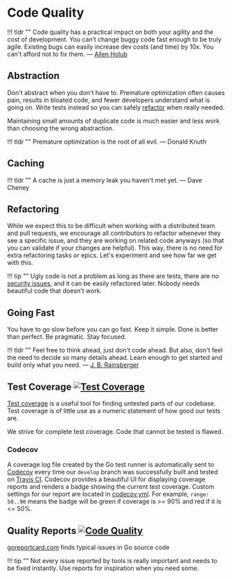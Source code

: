 # Code Quality

!!! tldr ""
    Code quality has a practical impact on both your agility and the cost of development. 
    You can’t change buggy code fast enough to be truly agile. Existing bugs can easily 
    increase dev costs (and time) by 10x. You can't afford not to fix them.
    — [Allen Holub](https://twitter.com/allenholub/status/1073738216140791808)

## Abstraction ##

Don't abstract when you don't have to. Premature optimization often causes pain,
results in bloated code, and fewer developers understand what is going on.
Write tests instead so you can safely [refactor](https://martinfowler.com/bliki/DefinitionOfRefactoring.html) when really needed.

Maintaining small amounts of duplicate code is much easier and less work than choosing the wrong abstraction.

!!! tldr ""
    Premature optimization is the root of all evil. — Donald Knuth

## Caching ##

!!! tldr ""
    A cache is just a memory leak you haven't met yet. — Dave Cheney

## Refactoring ##

While we expect this to be difficult when working with a distributed team and pull requests, 
we encourage all contributors to refactor whenever they see a specific issue, and they are working 
on related code anyways (so that you can validate if your changes are helpful). 
This way, there is no need for extra refactoring tasks or epics. Let's experiment and see how far we get with this.

!!! tip ""
    Ugly code is not a problem as long as there are tests, 
    there are no [security issues](../security-policy.md), and it can be easily refactored later. 
    Nobody needs beautiful code that doesn't work.

## Going Fast ##

You have to go slow before you can go fast. Keep it simple. Done is better than perfect. Be pragmatic. Stay focused.

!!! tldr ""
    Feel free to think ahead, just don't code ahead. But also, don't feel the need to decide so many 
    details ahead. Learn enough to get started and build only what you need.
    — [J. B. Rainsberger](https://twitter.com/jbrains/status/1064212803542818816)

## Test Coverage [![Test Coverage](https://codecov.io/gh/photoprism/photoprism/branch/develop/graph/badge.svg)][codecov] ##

[Test coverage](https://martinfowler.com/bliki/TestCoverage.html) is a useful tool for finding untested parts of our codebase. Test coverage is of little use as a numeric statement of how good our tests are.

We strive for complete test coverage. Code that cannot be tested is flawed.

### Codecov ###

A coverage log file created by the Go test runner is automatically sent to [Codecov][codecov] every time our `develop` branch was successfully built and tested on [Travis CI](https://travis-ci.org/photoprism/photoprism). Codecov provides a beautiful UI for displaying coverage reports and renders a badge showing the current test coverage. Custom settings for our report are located in [codecov.yml](https://github.com/photoprism/photoprism/blob/develop/codecov.yml). For example, `range: 50..90` means the badge will be green if coverage is >= 90% and red if it is <= 50%.

## Quality Reports [![Code Quality](https://goreportcard.com/badge/github.com/photoprism/photoprism)][goreport] ##

[goreportcard.com][goreport] finds typical issues in Go source code

!!! tip ""
    Not every issue reported by tools is really important and needs to be fixed instantly. Use reports for inspiration when you need some.

[goreport]: https://goreportcard.com/report/github.com/photoprism/photoprism
[codacy]: https://www.codacy.com/project/lastzero/photoprism/dashboard
[codecov]: https://codecov.io/gh/photoprism/photoprism
